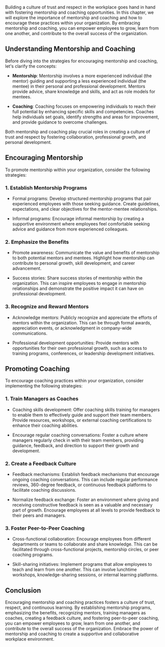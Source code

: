 
Building a culture of trust and respect in the workplace goes hand in hand with fostering mentorship and coaching opportunities. In this chapter, we will explore the importance of mentorship and coaching and how to encourage these practices within your organization. By embracing mentorship and coaching, you can empower employees to grow, learn from one another, and contribute to the overall success of the organization.

**Understanding Mentorship and Coaching**
-----------------------------------------

Before diving into the strategies for encouraging mentorship and coaching, let's clarify the concepts:

* **Mentorship**: Mentorship involves a more experienced individual (the mentor) guiding and supporting a less experienced individual (the mentee) in their personal and professional development. Mentors provide advice, share knowledge and skills, and act as role models for mentees.

* **Coaching**: Coaching focuses on empowering individuals to reach their full potential by enhancing specific skills and competencies. Coaches help individuals set goals, identify strengths and areas for improvement, and provide guidance to overcome challenges.

Both mentorship and coaching play crucial roles in creating a culture of trust and respect by fostering collaboration, professional growth, and personal development.

**Encouraging Mentorship**
--------------------------

To promote mentorship within your organization, consider the following strategies:

### **1. Establish Mentorship Programs**

* Formal programs: Develop structured mentorship programs that pair experienced employees with those seeking guidance. Create guidelines, expectations, and clear objectives for the mentor-mentee relationships.

* Informal programs: Encourage informal mentorship by creating a supportive environment where employees feel comfortable seeking advice and guidance from more experienced colleagues.

### **2. Emphasize the Benefits**

* Promote awareness: Communicate the value and benefits of mentorship to both potential mentors and mentees. Highlight how mentorship can contribute to personal growth, skill development, and career advancement.

* Success stories: Share success stories of mentorship within the organization. This can inspire employees to engage in mentorship relationships and demonstrate the positive impact it can have on professional development.

### **3. Recognize and Reward Mentors**

* Acknowledge mentors: Publicly recognize and appreciate the efforts of mentors within the organization. This can be through formal awards, appreciation events, or acknowledgment in company-wide communications.

* Professional development opportunities: Provide mentors with opportunities for their own professional growth, such as access to training programs, conferences, or leadership development initiatives.

**Promoting Coaching**
----------------------

To encourage coaching practices within your organization, consider implementing the following strategies:

### **1. Train Managers as Coaches**

* Coaching skills development: Offer coaching skills training for managers to enable them to effectively guide and support their team members. Provide resources, workshops, or external coaching certifications to enhance their coaching abilities.

* Encourage regular coaching conversations: Foster a culture where managers regularly check in with their team members, providing guidance, feedback, and direction to support their growth and development.

### **2. Create a Feedback Culture**

* Feedback mechanisms: Establish feedback mechanisms that encourage ongoing coaching conversations. This can include regular performance reviews, 360-degree feedback, or continuous feedback platforms to facilitate coaching discussions.

* Normalize feedback exchange: Foster an environment where giving and receiving constructive feedback is seen as a valuable and necessary part of growth. Encourage employees at all levels to provide feedback to their peers and managers.

### **3. Foster Peer-to-Peer Coaching**

* Cross-functional collaboration: Encourage employees from different departments or teams to collaborate and share knowledge. This can be facilitated through cross-functional projects, mentorship circles, or peer coaching programs.

* Skill-sharing initiatives: Implement programs that allow employees to teach and learn from one another. This can involve lunchtime workshops, knowledge-sharing sessions, or internal learning platforms.

**Conclusion**
--------------

Encouraging mentorship and coaching practices fosters a culture of trust, respect, and continuous learning. By establishing mentorship programs, emphasizing the benefits, recognizing mentors, training managers as coaches, creating a feedback culture, and fostering peer-to-peer coaching, you can empower employees to grow, learn from one another, and contribute to the overall success of the organization. Embrace the power of mentorship and coaching to create a supportive and collaborative workplace environment.
